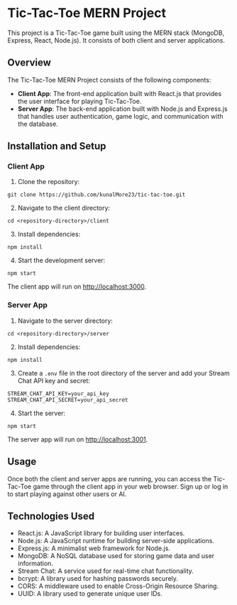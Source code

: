 # Tic-Tac-Toe MERN Project

This project is a Tic-Tac-Toe game built using the MERN stack (MongoDB, Express, React, Node.js). It consists of both client and server applications.

## Overview

The Tic-Tac-Toe MERN Project consists of the following components:

- **Client App**: The front-end application built with React.js that provides the user interface for playing Tic-Tac-Toe.
- **Server App**: The back-end application built with Node.js and Express.js that handles user authentication, game logic, and communication with the database.

## Installation and Setup

### Client App

1. Clone the repository:

`git clone https://github.com/kunalMore23/tic-tac-toe.git`

2. Navigate to the client directory:

`cd <repository-directory>/client`

3. Install dependencies:

`npm install`

4. Start the development server:

`npm start`

The client app will run on [http://localhost:3000](http://localhost:3000).

### Server App

1. Navigate to the server directory:

`cd <repository-directory>/server`

2. Install dependencies:

`npm install`

3. Create a `.env` file in the root directory of the server and add your Stream Chat API key and secret:

``` 
STREAM_CHAT_API_KEY=your_api_key
STREAM_CHAT_API_SECRET=your_api_secret
```
4. Start the server:

`npm start`

The server app will run on [http://localhost:3001](http://localhost:3001).

## Usage

Once both the client and server apps are running, you can access the Tic-Tac-Toe game through the client app in your web browser. Sign up or log in to start playing against other users or AI.

## Technologies Used

- React.js: A JavaScript library for building user interfaces.
- Node.js: A JavaScript runtime for building server-side applications.
- Express.js: A minimalist web framework for Node.js.
- MongoDB: A NoSQL database used for storing game data and user information.
- Stream Chat: A service used for real-time chat functionality.
- bcrypt: A library used for hashing passwords securely.
- CORS: A middleware used to enable Cross-Origin Resource Sharing.
- UUID: A library used to generate unique user IDs.